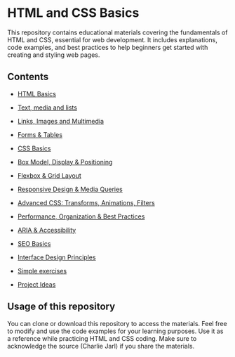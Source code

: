 # HTML and CSS Basics
This repository contains educational materials covering the fundamentals of HTML and CSS, essential for web development. It includes explanations, code examples, and best practices to help beginners get started with creating and styling web pages.
## Contents
- [HTML Basics](docs/HTML_basics.md)
- [Text, media and lists](docs/Text_media_lists.md)
- [Links, Images and Multimedia](docs/Links_images_multimedia.md)

- [Forms & Tables](docs/forms_tables.md)
- [CSS Basics](docs/css_basics.md)
- [Box Model, Display & Positioning](docs/box_model_display_positioning.md)
- [Flexbox & Grid Layout](docs/flexbox_grid_layout.md)
- [Responsive Design & Media Queries](docs/responsive_design_media_queries.md)
- [Advanced CSS: Transforms, Animations, Filters](docs/advanced_css_transforms_animations_filters.md)
- [Performance, Organization & Best Practices](docs/performance_organization_best_practices.md)
- [ARIA & Accessibility](docs/aria_accessibility.md)
- [SEO Basics](docs/seo_basics.md)
- [Interface Design Principles](docs/interface_design_principles.md)

- [Simple exercises](docs/simple_exercises.md)
- [Project Ideas](docs/project_ideas.md)

## Usage of this repository
You can clone or download this repository to access the materials. Feel free to modify and use the code examples for your learning purposes.
Use it as a reference while practicing HTML and CSS coding.
Make sure to acknowledge the source (Charlie Jarl) if you share the materials.
